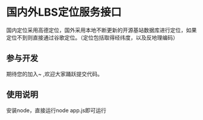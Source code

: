 # 国内外LBS定位服务接口
国内定位采用高德定位，国外采用本地不断更新的开源基站数据库进行定位，如果定位不到则直接通过谷歌定位。（定位包括取得经纬度，以及反地理编码）

## 参与开发

期待您的加入~ ,欢迎大家踊跃提交代码。


## 使用说明

安装node，直接运行node app.js即可运行

